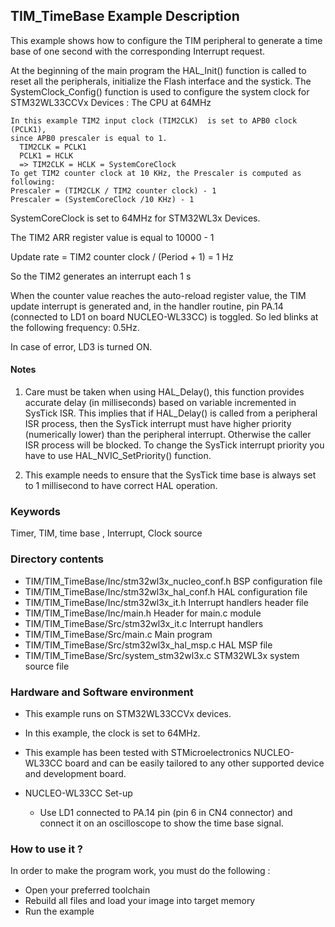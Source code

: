 ## <b>TIM_TimeBase Example Description</b>

This example shows how to configure the TIM peripheral to generate a time base of 
one second with the corresponding Interrupt request.

At the beginning of the main program the HAL_Init() function is called to reset 
all the peripherals, initialize the Flash interface and the systick.
The SystemClock_Config() function is used to configure the system clock for STM32WL33CCVx Devices :
The CPU at 64MHz

    In this example TIM2 input clock (TIM2CLK)  is set to APB0 clock (PCLK1),
    since APB0 prescaler is equal to 1.
      TIM2CLK = PCLK1
      PCLK1 = HCLK
      => TIM2CLK = HCLK = SystemCoreClock
    To get TIM2 counter clock at 10 KHz, the Prescaler is computed as following:
    Prescaler = (TIM2CLK / TIM2 counter clock) - 1
    Prescaler = (SystemCoreClock /10 KHz) - 1

SystemCoreClock is set to 64MHz for STM32WL3x Devices.

The TIM2 ARR register value is equal to 10000 - 1

Update rate = TIM2 counter clock / (Period + 1) = 1 Hz

So the TIM2 generates an interrupt each 1 s

When the counter value reaches the auto-reload register value, the TIM update 
interrupt is generated and, in the handler routine, pin PA.14 (connected to LD1 on board NUCLEO-WL33CC)
is toggled. So led blinks at the following frequency: 0.5Hz.

In case of error, LD3 is turned ON.

#### <b>Notes</b>

 1. Care must be taken when using HAL_Delay(), this function provides accurate delay (in milliseconds)
    based on variable incremented in SysTick ISR. This implies that if HAL_Delay() is called from
    a peripheral ISR process, then the SysTick interrupt must have higher priority (numerically lower)
    than the peripheral interrupt. Otherwise the caller ISR process will be blocked.
    To change the SysTick interrupt priority you have to use HAL_NVIC_SetPriority() function.

 2. This example needs to ensure that the SysTick time base is always set to 1 millisecond
    to have correct HAL operation.

### <b>Keywords</b>

Timer, TIM, time base , Interrupt, Clock source

### <b>Directory contents</b>

  - TIM/TIM_TimeBase/Inc/stm32wl3x_nucleo_conf.h     BSP configuration file
  - TIM/TIM_TimeBase/Inc/stm32wl3x_hal_conf.h    HAL configuration file
  - TIM/TIM_TimeBase/Inc/stm32wl3x_it.h          Interrupt handlers header file
  - TIM/TIM_TimeBase/Inc/main.h                  Header for main.c module  
  - TIM/TIM_TimeBase/Src/stm32wl3x_it.c          Interrupt handlers
  - TIM/TIM_TimeBase/Src/main.c                  Main program
  - TIM/TIM_TimeBase/Src/stm32wl3x_hal_msp.c     HAL MSP file
  - TIM/TIM_TimeBase/Src/system_stm32wl3x.c      STM32WL3x system source file


### <b>Hardware and Software environment</b>

  - This example runs on STM32WL33CCVx devices.
  - In this example, the clock is set to 64MHz.
    
  - This example has been tested with STMicroelectronics NUCLEO-WL33CC
    board and can be easily tailored to any other supported device
    and development board.      

  - NUCLEO-WL33CC Set-up
    - Use LD1 connected to PA.14 pin (pin 6 in CN4 connector) and connect it on an oscilloscope 
      to show the time base signal.  


### <b>How to use it ?</b>

In order to make the program work, you must do the following :

 - Open your preferred toolchain
 - Rebuild all files and load your image into target memory
 - Run the example


